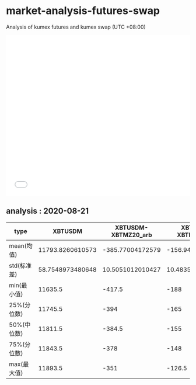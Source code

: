 # market-analysis-futures-swap
Analysis of kumex futures and kumex swap (UTC +08:00)

<iframe width="100%" height="440" src="./data.html" frameborder="no" border="0" scrolling="no"></iframe>

## analysis : 2020-08-21

type|XBTUSDM|XBTUSDM-XBTMZ20_arb|XBTUSDM-XBTMU20_arb|
---|---|---|---
mean(均值) | 11793.8260610573 | -385.77004172579 | -156.948019781115
std(标准差) | 58.7548973480648 | 10.5051012010427 | 10.4835438245591
min(最小值) | 11635.5 | -417.5 | -188
25%(分位数) | 11745.5 | -394 | -165
50%(中位数) | 11811.5 | -384.5 | -155
75%(分位数) | 11843.5 | -378 | -148
max(最大值) | 11893.5 | -351 | -126.5
